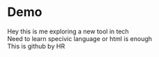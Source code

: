 # Demo
Hey this is me exploring a new tool in tech 
<br>
Need to learn specivic language or html is enough
<br>
This is github by HR
